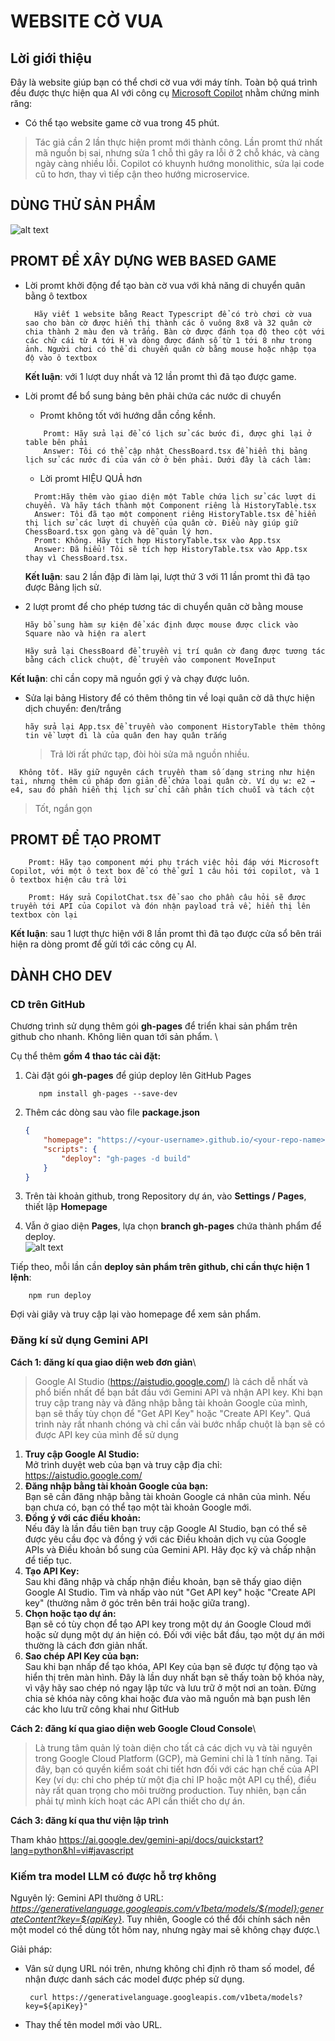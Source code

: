 # WEBSITE CỜ VUA

## Lời giới thiệu

Đây là website giúp bạn có thể chơi cờ vua với máy tính. Toàn bộ quá trình đều được thực hiện qua AI với công cụ [Microsoft Copilot](https://copilot.cloud.microsoft/) nhằm chứng minh răng:

- Có thể tạo website game cờ vua trong 45 phút.

> Tác giả cần 2 lần thực hiện promt mới thành công. Lần promt thứ nhất mã nguồn bị sai, nhưng sửa 1 chỗ thì gây ra lỗi ở 2 chỗ khác, và càng ngày càng nhiều lỗi.
> Copilot có khuynh hướng monolithic, sửa lại code cũ to hơn, thay vì tiếp cận theo hướng microservice. 

## DÙNG THỬ SẢN PHẨM

![alt text](./assets/demo.png)

## PROMT ĐỂ XÂY DỰNG WEB BASED GAME

- Lời promt khởi động để tạo bàn cờ vua với khả năng di chuyển quân bằng ô textbox

  ```plain
    Hãy viết 1 website bằng React Typescript để có trò chơi cờ vua sao cho bàn cờ được hiển thị thành các ô vuông 8x8 và 32 quân cờ chia thành 2 màu đen và trắng. Bàn cờ được đánh tọa độ theo cột với các chữ cái từ A tới H và dòng được đánh số từ 1 tới 8 như trong ảnh. Người chơi có thể di chuyển quân cờ bằng mouse hoặc nhập tọa độ vào ô textbox
  ```
  
  __Kết luận__: với 1 lượt duy nhất và 12 lần promt thì đã tạo được game.

- Lời promt để bổ sung bảng bên phải chứa các nước di chuyển

  - Promt không tốt với hướng dẫn cồng kềnh.

  ```plain
      Promt: Hãy sửa lại để có lịch sử các bước đi, được ghi lại ở table bên phải
      Answer: Tôi có thể cập nhật ChessBoard.tsx để hiển thị bảng lịch sử các nước đi của ván cờ ở bên phải. Dưới đây là cách làm:
  ```

  - Lời promt HIỆU QUẢ hơn
  
  ```plain
    Promt:Hãy thêm vào giao diện một Table chứa lịch sử các lượt di chuyển. Và hãy tách thành một Component riêng là HistoryTable.tsx
    Answer: Tôi đã tạo một component riêng HistoryTable.tsx để hiển thị lịch sử các lượt di chuyển của quân cờ. Điều này giúp giữ ChessBoard.tsx gọn gàng và dễ quản lý hơn.
    Promt: Không. Hãy tích hợp HistoryTable.tsx vào App.tsx
    Answer: Đã hiểu! Tôi sẽ tích hợp HistoryTable.tsx vào App.tsx thay vì ChessBoard.tsx.
  ```
  
  __Kết luận__: sau 2 lần đập đi làm lại, lượt thứ 3 với 11 lần promt thì đã tạo được Bảng lịch sử.
  
- 2 lượt promt để cho phép tương tác di chuyển quân cờ bằng mouse

  ```plain
  Hãy bổ sung hàm sự kiện để xác định được mouse được click vào Square nào và hiện ra alert
  ```

  ```plain
  Hãy sửa lại ChessBoard để truyền vị trí quân cờ đang được tương tác bằng cách click chuột, để truyền vào component MoveInput
  ```

__Kết luận__: chỉ cần copy mã nguồn gợi ý và chạy được luôn.

- Sửa lại bảng History để có thêm thông tin về loại quân cờ dã thực hiện dịch chuyển: đen/trắng

  ```plain
  hãy sửa lại App.tsx để truyền vào component HistoryTable thêm thông tin về lượt đi là của quân đen hay quân trắng
  ```

  > Trả lời rất phức tạp, đòi hòi sửa mã nguồn nhiều.

```plain
  Không tốt. Hãy giữ nguyên cách truyền tham số dạng string như hiện tại, nhưng thêm cú pháp đơn giản để chứa loại quân cờ. Ví dụ w: e2 → e4, sau đó phần hiển thị lịch sử chỉ cần phân tích chuỗi và tách cột
  ```

  > Tốt, ngắn gọn

## PROMT ĐỂ TẠO PROMT

  ```plain
      Promt: Hãy tạo component mới phụ trách việc hỏi đáp với Microsoft Copilot, với một ô text box để có thể gửi 1 câu hỏi tới copilot, và 1 ô textbox hiện câu trả lời

      Promt: Háy sửa CopilotChat.tsx để sao cho phần câu hỏi sẽ được truyền tới API của Copilot và đón nhận payload trả về, hiển thị lên textbox còn lại
  ```

  __Kết luận__: sau 1 lượt thực hiện với 8 lần promt thì đã tạo được cửa sổ bên trái hiện ra dòng promt để gửi tới các công cụ AI.

## DÀNH CHO DEV

### CD trên GitHub

Chương trình sử dụng thêm gói __gh-pages__ để triển khai sản phẩm trên github cho nhanh. Không liên quan tới sản phẩm. \

Cụ thể thêm __gồm 4 thao tác cài đặt:__

1. Cài đặt gói __gh-pages__ để giúp deploy lên GitHub Pages

   ```shell
      npm install gh-pages --save-dev
   ```

2. Thêm các dòng sau vào file __package.json__

    ```json
    {
        "homepage": "https://<your-username>.github.io/<your-repo-name>",
        "scripts": {
            "deploy": "gh-pages -d build"
        }
    }
    ```

3. Trên tài khoản github, trong Repository dự án, vào __Settings / Pages__, thiết lập __Homepage__ 

4. Vẫn ở giao diện __Pages__, lựa chọn __branch gh-pages__ chứa thành phẩm để deploy.\
![alt text](./assets//deploy_gh-pages.png)

Tiếp theo, mỗi lần cần __deploy sản phẩm trên github, chỉ cần thực hiện 1 lệnh__:

```shell
    npm run deploy
```

Đợi vài giây và truy cập lại vào homepage để xem sản phẩm.

### Đăng kí sử dụng Gemini API

__Cách 1: đăng kí qua giao diện web đơn giản__\

> Google AI Studio (https://aistudio.google.com/) là cách dễ nhất và phổ biến nhất để bạn bắt đầu với Gemini API và nhận API key. Khi bạn truy cập trang này và đăng nhập bằng tài khoản Google của mình, bạn sẽ thấy tùy chọn để "Get API Key" hoặc "Create API Key". Quá trình này rất nhanh chóng và chỉ cần vài bước nhấp chuột là bạn sẽ có được API key của mình để sử dụng

1. __Truy cập Google AI Studio:__\
Mở trình duyệt web của bạn và truy cập địa chỉ: https://aistudio.google.com/
2. __Đăng nhập bằng tài khoản Google của bạn:__\
Bạn sẽ cần đăng nhập bằng tài khoản Google cá nhân của mình. Nếu bạn chưa có, bạn có thể tạo một tài khoản Google mới.
3. __Đồng ý với các điều khoản:__\
Nếu đây là lần đầu tiên bạn truy cập Google AI Studio, bạn có thể sẽ được yêu cầu đọc và đồng ý với các Điều khoản dịch vụ của Google APIs và Điều khoản bổ sung của Gemini API. Hãy đọc kỹ và chấp nhận để tiếp tục.
4. __Tạo API Key:__\
Sau khi đăng nhập và chấp nhận điều khoản, bạn sẽ thấy giao diện Google AI Studio. Tìm và nhấp vào nút "Get API key" hoặc "Create API key" (thường nằm ở góc trên bên trái hoặc giữa trang).
5. __Chọn hoặc tạo dự án:__\
Bạn sẽ có tùy chọn để tạo API key trong một dự án Google Cloud mới hoặc sử dụng một dự án hiện có. Đối với việc bắt đầu, tạo một dự án mới thường là cách đơn giản nhất.
6. __Sao chép API Key của bạn:__\
Sau khi bạn nhấp để tạo khóa, API Key của bạn sẽ được tự động tạo và hiển thị trên màn hình. Đây là lần duy nhất bạn sẽ thấy toàn bộ khóa này, vì vậy hãy sao chép nó ngay lập tức và lưu trữ ở một nơi an toàn. Đừng chia sẻ khóa này công khai hoặc đưa vào mã nguồn mà bạn push lên các kho lưu trữ công khai như GitHub

__Cách 2: đăng kí qua giao diện web Google Cloud Console__\

> Là trung tâm quản lý toàn diện cho tất cả các dịch vụ và tài nguyên trong Google Cloud Platform (GCP), mà Gemini chỉ là 1 tính năng. Tại đây, bạn có quyền kiểm soát chi tiết hơn đối với các hạn chế của API Key (ví dụ: chỉ cho phép từ một địa chỉ IP hoặc một API cụ thể), điều này rất quan trọng cho môi trường production. Tuy nhiên, bạn cần phải tự mình kích hoạt các API cần thiết cho dự án.

__Cách 3: đăng kí qua thư viện lập trình__

Tham khảo <https://ai.google.dev/gemini-api/docs/quickstart?lang=python&hl=vi#javascript>


### Kiếm tra model LLM có được hỗ trợ không

Nguyên lý: Gemini API thường ở URL: _https://generativelanguage.googleapis.com/v1beta/models/${model}:generateContent?key=${apiKey}_. Tuy nhiên, Google có thể đổi chính sách nên một model có thể dùng tốt hôm nay, nhưng ngày mai sẽ không chạy được.\

Giải pháp:

- Vân sử dụng URL nói trên, nhưng không chỉ định rõ tham số model, để nhận được danh sách các model được phép sử dụng.

  ```shell
   curl https://generativelanguage.googleapis.com/v1beta/models?key=${apiKey}"
  ```

- Thay thế tên model mới vào URL.
